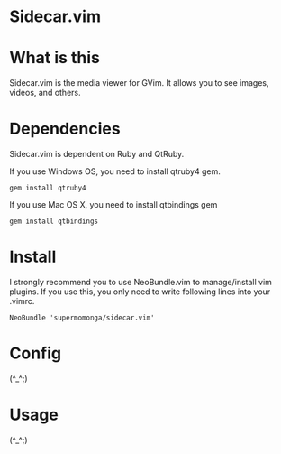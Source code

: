 # Sidecar.vim

# What is this
Sidecar.vim is the media viewer for GVim.
It allows you to see images, videos, and others.

# Dependencies
Sidecar.vim is dependent on Ruby and QtRuby.

If you use Windows OS, you need to install qtruby4 gem.

    gem install qtruby4

If you use Mac OS X, you need to install qtbindings gem

    gem install qtbindings

# Install
I strongly recommend you to use NeoBundle.vim to manage/install vim plugins.
If you use this, you only need to write following lines into your .vimrc.

    NeoBundle 'supermomonga/sidecar.vim'

# Config

(^_^;)


# Usage

(^_^;)


